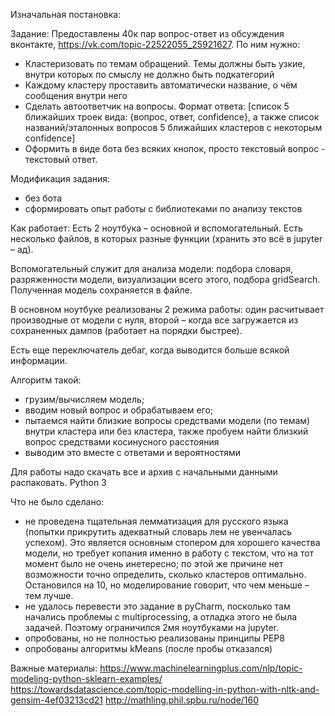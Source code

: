 Изначальная постановка:

Задание:
Предоставлены 40к пар вопрос-ответ из обсуждения вконтакте, https://vk.com/topic-22522055_25921627. По ним нужно:
- Кластеризовать по темам обращений. Темы должны быть узкие, внутри которых по смыслу не должно быть подкатегорий
- Каждому кластеру проставить автоматически название, о чём сообщения внутри него
- Сделать автоответчик на вопросы. Формат ответа: [список 5 ближайших троек вида: {вопрос, ответ, confidence}, а также список названий/эталонных вопросов 5 ближайших кластеров с некоторым confidence]
- Оформить в виде бота без всяких кнопок, просто текстовый вопрос - текстовый ответ.

Модификация задания:
- без бота
- сформировать опыт работы с библиотеками по анализу текстов

Как работает:
Есть 2 ноутбука – основной и вспомогательный. Есть несколько файлов, в которых разные функции (хранить это всё в jupyter – ад).

Вспомогательный служит для анализа модели: подбора словаря, разряженности модели, визуализации всего этого, подбора gridSearch. Полученная модель сохраняется в файле.

В основном ноутбуке реализованы 2 режима работы: один расчитывает производные от модели с нуля, второй – когда все загружается из сохраненных дампов (работает на порядки быстрее).

Есть еще переключатель дебаг, когда выводится больше всякой информации.

Алгоритм такой: 
- грузим/вычисляем модель;
- вводим новый вопрос и обрабатываем его;
- пытаемся найти близкие вопросы средствами модели (по темам) внутри кластера или без кластера, также пробуем найти близкий вопрос средствами косинусного расстояния
- выводим это вместе с ответами и вероятностями

Для работы надо скачать все и архив с начальными данными распаковать.
Python 3

Что не было сделано:
- не проведена тщательная лемматизация для русского языка (попытки прикрутить адекватный словарь лем не увенчалась успехом). Это является основным стопером для хорошего качества модели, но требует копания именно в работу с текстом, что на тот момент было не очень инетересно; по этой же причине нет возможности точно определить, сколько кластеров оптимально. Остановился на 10, но моделирование говорит, что чем меньше – тем лучше.
- не удалось перевести это задание в pyCharm, посколько там начались проблемы с multiprocessing, а отладка этого не была задачей. Поэтому ограничился 2мя ноутбуками на jupyter.
- опробованы, но не полностью реализованы принципы PEP8
- опробованы алгоритмы kMeans (после пробы отказался)

Важные материалы:
https://www.machinelearningplus.com/nlp/topic-modeling-python-sklearn-examples/
https://towardsdatascience.com/topic-modelling-in-python-with-nltk-and-gensim-4ef03213cd21
http://mathling.phil.spbu.ru/node/160

